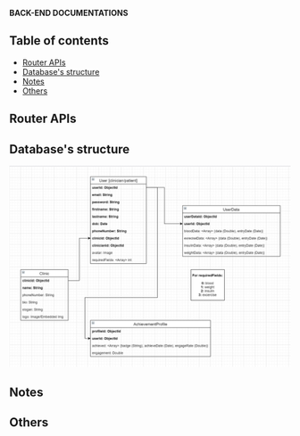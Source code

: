 **BACK-END DOCUMENTATIONS**

## Table of contents

- [Router APIs](#router-apis)
- [Database's structure](#databasesstructure)
- [Notes](#notes)
- [Others](#others)

## Router APIs

## Database's structure

<p align="center">
  <img src="img and resources/DB structure.png"  width="650" >
</p>
	
## Notes

## Others
